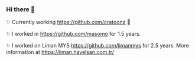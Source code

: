 ### Hi there 👋

✨ Currently working https://github.com/cratoonz 🤘

✨ I worked in https://github.com/masomo for 1.5 years.

✨ I worked on Liman MYS https://github.com/limanmys for 2.5 years. More information at https://liman.havelsan.com.tr/
